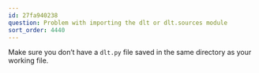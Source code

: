 ```yaml
---
id: 27fa940238
question: Problem with importing the dlt or dlt.sources module
sort_order: 4440
---
```


Make sure you don’t have a `dlt.py` file saved in the same directory as your working file.